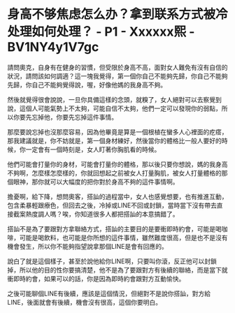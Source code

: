 # 身高不够焦虑怎么办？拿到联系方式被冷处理如何处理？ - P1 - Xxxxxx熙 - BV1NY4y1V7gc

請問奧克，自身有在健身的習慣，但受限於身高不高，面對女人難免有沒有自信的狀況，請問該如何調適？這一塊我覺得，第一個你自己不能夠先歸，你自己不能夠先歸，你自己不能夠覺得說，喔，好像他媽的我身高不夠。

然後就覺得很會說說，一旦你具備這樣的念頭，就糗了，女人絕對可以去察覺到說，這個人可能氣勢上不太夠，可能自信不太夠，他們一定可以發現你的弱點，所以你要先忘掉他，你要先忘掉這件事情。

那麼要說忘掉也沒那麼容易，因為他畢竟是算是一個根植在蠻多人心裡面的疙瘩，那我建議就是，你不妨就是，第一個身材練好，然後當你的體格比一般人要好的時候，你一定會有一個時刻是，女人盯著你胸肌看的時候。

他們可能會打量你的身材，可能會打量你的體格，那以後只要你想說，媽的我身高不夠啊，怎麼樣怎麼樣的，你就回想起之前被女人打量胸肌，被女人打量體格的那個眼神，那你就可以大幅度的把你對於身高不夠的這件事情啊。

擔憂啊，給下降，想問奧客，搭訕的過程當中，女人也感覺想要，也有推進互動，包含柔暴輕跟療色，但回去之後，冷掉或LINE不回或封鎖，當時當下沒有帶去直接截案熱度調人嗎？唉，你知道很多人都把搭訕的本意搞錯了。

搭訕不是為了要跟對方拿聯絡方式，搭訕的主要目的是要衝即時約會，可能是喝咖啡，可能是喝飲料，也可能是你所想的這件事情，雖然難度很高，但是也不是沒有機會發生，所以你不能夠指望說拿那個LINE是會有回應的。

說白了就是這個樣子，甚至於說他給你LINE啊，只要叫你滾，反正他可以封鎖掉，所以他的目的性你要搞清楚，他不是為了要跟對方有後續的聯絡，而是當下就衝即時約會，如果可以的話，你是因為即時約會跟對方互動愉快。

之後可能聊個LINE有後續，應該是這個情況，但絕對不是說你搭訕，對方給LINE，後面就會有後續，機會沒有很高，這個你要明白。

